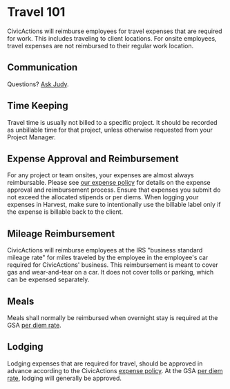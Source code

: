 # Travel 101
CivicActions will reimburse employees for travel expenses that are required for work. This includes traveling to client locations. For onsite employees, travel expenses are not reimbursed to their regular work location. 

## Communication

Questions? [Ask Judy](mailto:%3Cjudy.raiten@civicactions.com%3E).

## Time Keeping

Travel time is usually not billed to a specific project. It should be recorded as unbillable time for that project, unless otherwise requested from your Project Manager.

## Expense Approval and Reimbursement

For any project or team onsites, your expenses are almost always reimbursable. Please see [our expense policy](expenses.md) for details on the expense approval and reimbursement process. Ensure that expenses you submit do not exceed the allocated stipends or per diems. When logging your expenses in Harvest, make sure to intentionally use the billable label only if the expense is billable back to the client.  

## Mileage Reimbursement

CivicActions will reimburse employees at the IRS "business standard mileage rate" for miles traveled by the employee in the employee's car required for CivicActions' business. This reimbursement is meant to cover gas and wear-and-tear on a car. It does not cover tolls or parking, which can be expensed separately.

## Meals

Meals shall normally be reimbursed when overnight stay is required at the GSA [per diem rate](https://www.gsa.gov/travel/plan-book/per-diem-rates). 

## Lodging
Lodging expenses that are required for travel, should be approved in advance according to the CivicActions [expense policy](expenses.md).  At the GSA [per diem rate](https://www.gsa.gov/travel/plan-book/per-diem-rates), lodging will generally be approved.
